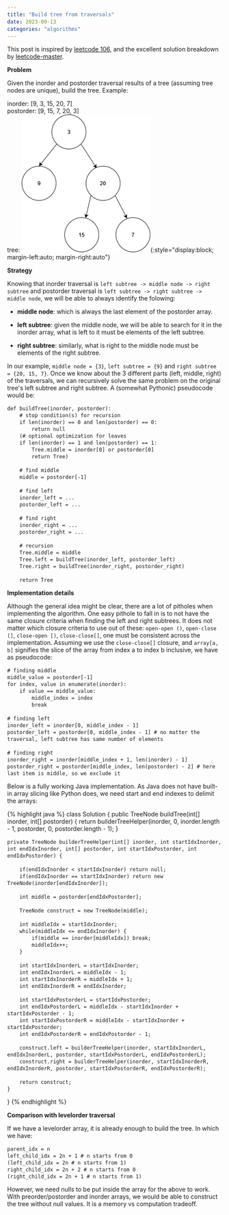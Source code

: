 ```yaml
---
title: "Build tree from traversals"
date: 2023-09-13
categories: "algorithms"
---
```


This post is inspired by [leetcode 106][lc_106], and the excellent solution breakdown by [leetcode-master][lc_master_106]. 

**Problem**

Given the inorder and postorder traversal results of a tree (assuming tree nodes are unique), build the tree. Example:

inorder: [9, 3, 15, 20, 7]\
postorder: [9, 15, 7, 20, 3]\
tree: ![p7_buildtree_1](/assets/images/p7_buildtree_1.png){:style="display:block; margin-left:auto; margin-right:auto"}

**Strategy**

Knowing that inorder traversal is `left subtree -> middle node -> right subtree` and postorder traversal is `left subtree -> right subtree -> middle node`, we will be able to always identify the folowing:

* **middle node**: which is always the last element of the postorder array.

* **left subtree**: given the middle node, we will be able to search for it in the inorder array, what is left to it must be elements of the left subtree.

* **right subtree**: similarly, what is right to the middle node must be elements of the right subtree. 

In our example, `middle node = {3}`, `left subtree = {9}` and `right subtree = {20, 15, 7}`. Once we know about the 3 different parts (left, middle, right) of the traversals, we can recursively solve the same problem on the original tree's left subtree and right subtree. A (somewhat Pythonic) pseudocode would be:

```
def buildTree(inorder, postorder):
    # stop condition(s) for recursion
    if len(inorder) == 0 and len(postorder) == 0: 
        return null
    (# optional optimization for leaves 
    if len(inorder) == 1 and len(postorder) == 1:
        Tree.middle = inorder[0] or postorder[0]
        return Tree) 

    # find middle
    middle = postorder[-1]
    
    # find left
    inorder_left = ...
    postorder_left = ...
    
    # find right
    inorder_right = ...
    postorder_right = ...
    
    # recursion
    Tree.middle = middle
    Tree.left = buildTree(inorder_left, postorder_left)
    Tree.right = buildTree(inorder_right, postorder_right)

    return Tree
```

**Implementation details**

Although the general idea might be clear, there are a lot of pitholes when implementing the algorithm. One easy pithole to fall in is to not have the same closure criteria when finding the left and right subtrees. It does not matter which closure criteria to use out of these: `open-open ()`, `open-close (]`, `close-open [)`, `close-close[]`, one must be consistent across the implementation. Assuming we use the `close-close[]` closure, and `array[a, b]` signifies the slice of the array from index a to index b inclusive, we have as pseudocode:

```
# finding middle
middle_value = postorder[-1]
for index, value in enumerate(inorder):
    if value == middle_value:
        middle_index = index
        break

# finding left
inorder_left = inorder[0, middle_index - 1]
postorder_left = postorder[0, middle_index - 1] # no matter the traversal, left subtree has same number of elements

# finding right 
inorder_right = inorder[middle_index + 1, len(inorder) - 1] 
postorder_right = postorder[middle_index, len(postorder) - 2] # here last item is middle, so we exclude it
```

Below is a fully working Java implementation. As Java does not have built-in array slicing like Python does, we need start and end indexes to delimit the arrays:

{% highlight java %}
class Solution {
    public TreeNode buildTree(int[] inorder, int[] postorder) {
        return builderTreeHelper(inorder, 0, inorder.length - 1, postorder, 0, postorder.length - 1);
    }

    private TreeNode builderTreeHelper(int[] inorder, int startIdxInorder, int endIdxInorder, int[] postorder, int startIdxPostorder, int endIdxPostorder) {

        if(endIdxInorder < startIdxInorder) return null;
        if(endIdxInorder == startIdxInorder) return new TreeNode(inorder[endIdxInorder]);

        int middle = postorder[endIdxPostorder];

        TreeNode construct = new TreeNode(middle);

        int middleIdx = startIdxInorder;
        while(middleIdx <= endIdxInorder) {
            if(middle == inorder[middleIdx]) break;
            middleIdx++;
        }

        int startIdxInorderL = startIdxInorder;
        int endIdxInorderL = middleIdx - 1;
        int startIdxInorderR = middleIdx + 1;
        int endIdxInorderR = endIdxInorder;

        int startIdxPostorderL = startIdxPostorder;
        int endIdxPostorderL = middleIdx - startIdxInorder + startIdxPostorder - 1;
        int startIdxPostorderR = middleIdx - startIdxInorder + startIdxPostorder;
        int endIdxPostorderR = endIdxPostorder - 1;

        construct.left = builderTreeHelper(inorder, startIdxInorderL, endIdxInorderL, postorder, startIdxPostorderL, endIdxPostorderL);
        construct.right = builderTreeHelper(inorder, startIdxInorderR, endIdxInorderR, postorder, startIdxPostorderR, endIdxPostorderR);

        return construct;
    }
}
{% endhighlight %}

**Comparison with levelorder traversal**

If we have a levelorder array, it is already enough to build the tree. In which we have:

```
parent_idx = n
left_child_idx = 2n + 1 # n starts from 0
(left_child_idx = 2n # n starts from 1)
right_child_idx = 2n + 2 # n starts from 0
(right_child_idx = 2n + 1 # n starts from 1)
```

However, we need nulls to be put inside the array for the above to work. With preorder/postorder and inorder arrays, we would be able to construct the tree without null values. It is a memory vs computation tradeoff.

[lc_106]: https://leetcode.com/problems/construct-binary-tree-from-inorder-and-postorder-traversal/description/
[lc_master_106]: https://github.com/youngyangyang04/leetcode-master/blob/master/problems/0106.%E4%BB%8E%E4%B8%AD%E5%BA%8F%E4%B8%8E%E5%90%8E%E5%BA%8F%E9%81%8D%E5%8E%86%E5%BA%8F%E5%88%97%E6%9E%84%E9%80%A0%E4%BA%8C%E5%8F%89%E6%A0%91.md